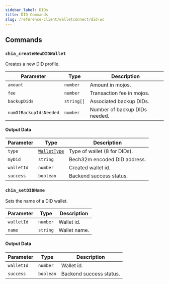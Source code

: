 ```yaml
---
sidebar_label: DIDs
title: DID Commands
slug: /reference-client/walletconnect/did-wc
---
```


## Commands

### `chia_createNewDIDWallet`

Creates a new DID profile.

| Parameter              | Type       | Description                   |
| ---------------------- | ---------- | ----------------------------- |
| `amount`               | `number`   | Amount in mojos.              |
| `fee`                  | `number`   | Transaction fee in mojos.     |
| `backupDids`           | `string[]` | Associated backup DIDs.       |
| `numOfBackupIdsNeeded` | `number`   | Number of backup DIDs needed. |

#### Output Data

| Parameter  | Type                                                                     | Description                  |
| ---------- | ------------------------------------------------------------------------ | ---------------------------- |
| `type`     | [`WalletType`](/reference-client/walletconnect/walletconnect#wallettype) | Type of wallet (8 for DIDs). |
| `myDid`    | `string`                                                                 | Bech32m encoded DID address. |
| `walletId` | `number`                                                                 | Created wallet id.           |
| `success`  | `boolean`                                                                | Backend success status.      |

### `chia_setDIDName`

Sets the name of a DID wallet.

| Parameter  | Type     | Description  |
| ---------- | -------- | ------------ |
| `walletId` | `number` | Wallet id.   |
| `name`     | `string` | Wallet name. |

#### Output Data

| Parameter  | Type      | Description             |
| ---------- | --------- | ----------------------- |
| `walletId` | `number`  | Wallet id.              |
| `success`  | `boolean` | Backend success status. |
